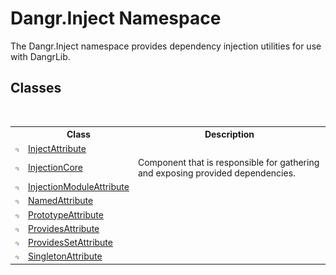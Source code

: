 # Dangr.Inject Namespace
 

The Dangr.Inject namespace provides dependency injection utilities for use with DangrLib.


## Classes
&nbsp;<table><tr><th></th><th>Class</th><th>Description</th></tr><tr><td>![Public class](media/pubclass.gif "Public class")</td><td><a href="T_Dangr_Inject_InjectAttribute">InjectAttribute</a></td><td /></tr><tr><td>![Public class](media/pubclass.gif "Public class")</td><td><a href="T_Dangr_Inject_InjectionCore">InjectionCore</a></td><td>
Component that is responsible for gathering and exposing provided dependencies.</td></tr><tr><td>![Public class](media/pubclass.gif "Public class")</td><td><a href="T_Dangr_Inject_InjectionModuleAttribute">InjectionModuleAttribute</a></td><td /></tr><tr><td>![Public class](media/pubclass.gif "Public class")</td><td><a href="T_Dangr_Inject_NamedAttribute">NamedAttribute</a></td><td /></tr><tr><td>![Public class](media/pubclass.gif "Public class")</td><td><a href="T_Dangr_Inject_PrototypeAttribute">PrototypeAttribute</a></td><td /></tr><tr><td>![Public class](media/pubclass.gif "Public class")</td><td><a href="T_Dangr_Inject_ProvidesAttribute">ProvidesAttribute</a></td><td /></tr><tr><td>![Public class](media/pubclass.gif "Public class")</td><td><a href="T_Dangr_Inject_ProvidesSetAttribute">ProvidesSetAttribute</a></td><td /></tr><tr><td>![Public class](media/pubclass.gif "Public class")</td><td><a href="T_Dangr_Inject_SingletonAttribute">SingletonAttribute</a></td><td /></tr></table>&nbsp;
